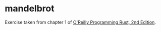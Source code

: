 # mandelbrot
Exercise taken from chapter 1 of [O'Reilly Programming Rust, 2nd Edition](https://www.oreilly.com/library/view/programming-rust-2nd/9781492052586/).